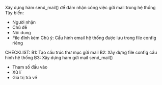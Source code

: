 Xây dựng hàm send_mail() để đảm nhận công việc gửi mail trong hệ thống
Tùy biến: 
- Người nhận
- Chủ đề
- Nội dung
- File đính kèm
Chú ý: Cấu hình email hệ thống được lưu trong file config riêng

CHECKLIST:
B1: Tạo cấu trúc thư mục gửi mail
B2: Xây dựng file config cấu hình hệ thống
B3: Xây dựng hàm gửi mail send_mail()
- Tham số đầu vào
- Xử lí
- Giá trị trả về
